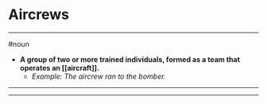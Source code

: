 # Aircrews
---
#noun
- **A group of two or more trained individuals, formed as a team that operates an [[aircraft]].**
	- _Example: The aircrew ran to the bomber._
---
---
